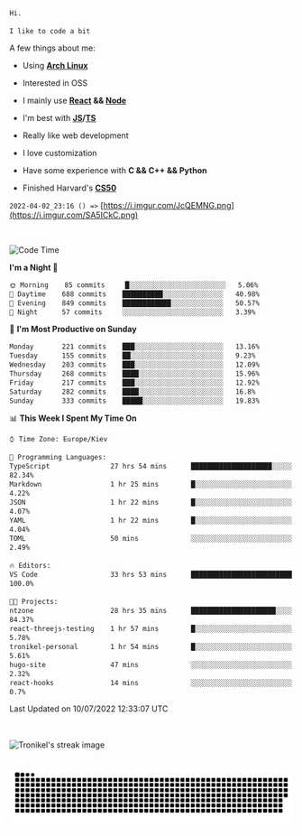 ```
Hi.

I like to code a bit
```

A few things about me:

-   Using **[Arch Linux](https://archlinux.org/)**

-   Interested in OSS

-   I mainly use **[React](https://reactjs.org/) && [Node](https://nodejs.org/en/)**

-   I'm best with **[JS](https://www.javascript.com/)/[TS](https://www.typescriptlang.org/)**

-   Really like web development

-   I love customization

-   Have some experience with **C && C++ && Python**

-   Finished Harvard's **[CS50](https://cs50.harvard.edu)**

`2022-04-02_23:16 () =>` [https://i.imgur.com/JcQEMNG.png](https://i.imgur.com/SA5ICkC.png)

<br>

<!--START_SECTION:waka-->
![Code Time](http://img.shields.io/badge/Code%20Time-783%20hrs%2028%20mins-blue)

**I'm a Night 🦉** 

```text
🌞 Morning    85 commits     █░░░░░░░░░░░░░░░░░░░░░░░░   5.06% 
🌆 Daytime    688 commits    ██████████░░░░░░░░░░░░░░░   40.98% 
🌃 Evening    849 commits    ████████████░░░░░░░░░░░░░   50.57% 
🌙 Night      57 commits     ░░░░░░░░░░░░░░░░░░░░░░░░░   3.39%

```
📅 **I'm Most Productive on Sunday** 

```text
Monday       221 commits    ███░░░░░░░░░░░░░░░░░░░░░░   13.16% 
Tuesday      155 commits    ██░░░░░░░░░░░░░░░░░░░░░░░   9.23% 
Wednesday    203 commits    ███░░░░░░░░░░░░░░░░░░░░░░   12.09% 
Thursday     268 commits    ████░░░░░░░░░░░░░░░░░░░░░   15.96% 
Friday       217 commits    ███░░░░░░░░░░░░░░░░░░░░░░   12.92% 
Saturday     282 commits    ████░░░░░░░░░░░░░░░░░░░░░   16.8% 
Sunday       333 commits    █████░░░░░░░░░░░░░░░░░░░░   19.83%

```


📊 **This Week I Spent My Time On** 

```text
⌚︎ Time Zone: Europe/Kiev

💬 Programming Languages: 
TypeScript               27 hrs 54 mins      ████████████████████░░░░░   82.34% 
Markdown                 1 hr 25 mins        █░░░░░░░░░░░░░░░░░░░░░░░░   4.22% 
JSON                     1 hr 22 mins        █░░░░░░░░░░░░░░░░░░░░░░░░   4.07% 
YAML                     1 hr 22 mins        █░░░░░░░░░░░░░░░░░░░░░░░░   4.04% 
TOML                     50 mins             ░░░░░░░░░░░░░░░░░░░░░░░░░   2.49%

🔥 Editors: 
VS Code                  33 hrs 53 mins      █████████████████████████   100.0%

🐱‍💻 Projects: 
ntzone                   28 hrs 35 mins      █████████████████████░░░░   84.37% 
react-threejs-testing    1 hr 57 mins        █░░░░░░░░░░░░░░░░░░░░░░░░   5.78% 
tronikel-personal        1 hr 54 mins        █░░░░░░░░░░░░░░░░░░░░░░░░   5.61% 
hugo-site                47 mins             ░░░░░░░░░░░░░░░░░░░░░░░░░   2.32% 
react-hooks              14 mins             ░░░░░░░░░░░░░░░░░░░░░░░░░   0.7%

```


 Last Updated on 10/07/2022 12:33:07 UTC
<!--END_SECTION:waka-->

<br>

<p><img align="center" src="https://github-readme-streak-stats.herokuapp.com/?user=Tronikelis&theme=dark" alt="Tronikel's streak image" /></p>

<br>

<img title="" src="https://raw.githubusercontent.com/Tronikelis/Tronikelis/output/github-contribution-grid-snake.svg" alt="very cool snake thingey" data-align="left">
